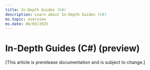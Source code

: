 ```yaml
---
title: In-Depth Guides (C#)
description: Learn about In-Depth Guides (C#)
ms.topic: overview
ms.date: 06/03/2025
---
```


# In-Depth Guides (C#) (preview)

[This article is prerelease documentation and is subject to change.]